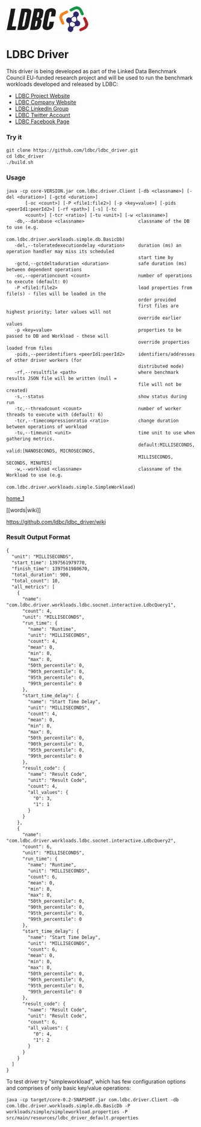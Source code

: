 ![LDBC Logo](ldbc_logo.png) 

# LDBC Driver

This driver is being developed as part of the Linked Data Benchmark Council EU-funded research project and will be used to run the benchmark workloads developed and released by LDBC:
* [LDBC Project Website](http://www.ldbc.eu)
* [LDBC Company Website](http://ldbcouncil.org)
* [LDBC LinkedIn Group](http://www.linkedin.com/groups/LDBC-4955240)
* [LDBC Twitter Account](https://twitter.com/LDBCproject)
* [LDBC Facebook Page](https://www.facebook.com/ldbcproject)

### Try it

    git clone https://github.com/ldbc/ldbc_driver.git
    cd ldbc_driver
    ./build.sh

### Usage

	java -cp core-VERSION.jar com.ldbc.driver.Client [-db <classname>] [-del <duration>] [-gctd <duration>]
	       [-oc <count>] [-P <file1:file2>] [-p <key=value>] [-pids <peerId1:peerId2>] [-rf <path>] [-s] [-tc
	       <count>] [-tcr <ratio>] [-tu <unit>] [-w <classname>]
	   -db,--database <classname>                    classname of the DB to use (e.g.
	                                                 com.ldbc.driver.workloads.simple.db.BasicDb)
	   -del,--toleratedexecutiondelay <duration>     duration (ms) an operation handler may miss its scheduled
	                                                 start time by
	   -gctd,--gctdeltaduration <duration>           safe duration (ms) between dependent operations
	   -oc,--operationcount <count>                  number of operations to execute (default: 0)
	   -P <file1:file2>                              load properties from file(s) - files will be loaded in the
	                                                 order provided
	                                                 first files are highest priority; later values will not
	                                                 override earlier values
	   -p <key=value>                                properties to be passed to DB and Workload - these will
	                                                 override properties loaded from files
	   -pids,--peeridentifiers <peerId1:peerId2>     identifiers/addresses of other driver workers (for
	                                                 distributed mode)
	   -rf,--resultfile <path>                       where benchmark results JSON file will be written (null =
	                                                 file will not be created)
	   -s,--status                                   show status during run
	   -tc,--threadcount <count>                     number of worker threads to execute with (default: 6)
	   -tcr,--timecompressionratio <ratio>           change duration between operations of workload
	   -tu,--timeunit <unit>                         time unit to use when gathering metrics.
	                                                 default:MILLISECONDS, valid:[NANOSECONDS, MICROSECONDS,
	                                                 MILLISECONDS, SECONDS, MINUTES]
	   -w,--workload <classname>                     classname of the Workload to use (e.g.
	                                                 com.ldbc.driver.workloads.simple.SimpleWorkload)


[home_1](wiki/home)

[[words|wiki]]

https://github.com/ldbc/ldbc_driver/wiki

### Result Output Format

	{
	  "unit": "MILLISECONDS",
	  "start_time": 1397561979770,
	  "finish_time": 1397561980670,
	  "total_duration": 900,
	  "total_count": 10,
	  "all_metrics": [
	    {
	      "name": "com.ldbc.driver.workloads.ldbc.socnet.interactive.LdbcQuery1",
	      "count": 4,
	      "unit": "MILLISECONDS",
	      "run_time": {
	        "name": "Runtime",
	        "unit": "MILLISECONDS",
	        "count": 4,
	        "mean": 0,
	        "min": 0,
	        "max": 0,
	        "50th_percentile": 0,
	        "90th_percentile": 0,
	        "95th_percentile": 0,
	        "99th_percentile": 0
	      },
	      "start_time_delay": {
	        "name": "Start Time Delay",
	        "unit": "MILLISECONDS",
	        "count": 4,
	        "mean": 0,
	        "min": 0,
	        "max": 0,
	        "50th_percentile": 0,
	        "90th_percentile": 0,
	        "95th_percentile": 0,
	        "99th_percentile": 0
	      },
	      "result_code": {
	        "name": "Result Code",
	        "unit": "Result Code",
	        "count": 4,
	        "all_values": {
	          "0": 3,
	          "1": 1
	        }
	      }
	    },
	    {
	      "name": "com.ldbc.driver.workloads.ldbc.socnet.interactive.LdbcQuery2",
	      "count": 6,
	      "unit": "MILLISECONDS",
	      "run_time": {
	        "name": "Runtime",
	        "unit": "MILLISECONDS",
	        "count": 6,
	        "mean": 0,
	        "min": 0,
	        "max": 0,
	        "50th_percentile": 0,
	        "90th_percentile": 0,
	        "95th_percentile": 0,
	        "99th_percentile": 0
	      },
	      "start_time_delay": {
	        "name": "Start Time Delay",
	        "unit": "MILLISECONDS",
	        "count": 6,
	        "mean": 0,
	        "min": 0,
	        "max": 0,
	        "50th_percentile": 0,
	        "90th_percentile": 0,
	        "95th_percentile": 0,
	        "99th_percentile": 0
	      },
	      "result_code": {
	        "name": "Result Code",
	        "unit": "Result Code",
	        "count": 6,
	        "all_values": {
	          "0": 4,
	          "1": 2
	        }
	      }
	    }
	  ]
	}

To test driver try "simpleworkload", which has few configuration options and comprises of only basic key/value operations:

	java -cp target/core-0.2-SNAPSHOT.jar com.ldbc.driver.Client -db com.ldbc.driver.workloads.simple.db.BasicDb -P workloads/simple/simpleworkload.properties -P src/main/resources/ldbc_driver_default.properties
